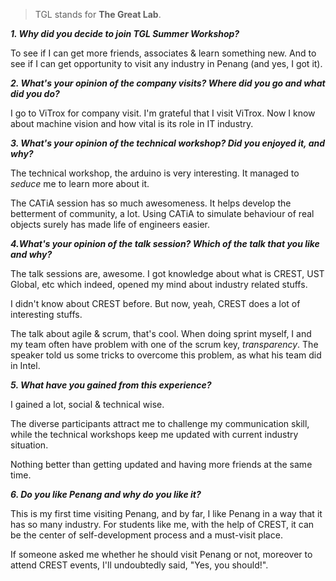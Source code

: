 > TGL stands for **The Great Lab**. 

***1. Why did you decide to join TGL Summer Workshop?***

To see if I can get more friends, associates & learn something new. And to see if I can get opportunity to visit any industry in Penang (and yes, I got it).

***2. What's your opinion of the company visits? Where did you go and what did you do?***

I go to ViTrox for company visit. I'm grateful that I visit ViTrox. Now I know about machine vision and how vital is its role in IT industry.

***3. What's your opinion of the technical workshop? Did you enjoyed it, and why?***

The technical workshop, the arduino is very interesting. It managed to *seduce* me to learn more about it. 

The CATiA session has so much awesomeness. It helps develop the betterment of community, a lot. Using CATiA to simulate behaviour of real objects surely has made life of engineers easier.

***4.What's your opinion of the talk session? Which of the talk that you like and why?***

The talk sessions are, awesome. I got knowledge about what is CREST, UST Global, etc which indeed, opened my mind about industry related stuffs. 

I didn't know about CREST before. But now, yeah, CREST does a lot of interesting stuffs. 

The talk about agile & scrum, that's cool. When doing sprint myself, I and my team often have problem with one of the scrum key, *transparency*. The speaker told us some tricks to overcome this problem, as what his team did in Intel.

***5. What have you gained from this experience?***

I gained a lot, social & technical wise. 

The diverse participants attract me to challenge my communication skill, while the technical workshops keep me updated with current industry situation. 

Nothing better than getting updated and having more friends at the same time. 

***6. Do you like Penang and why do you like it?***

This is my first time visiting Penang, and by far, I like Penang in a way that it has so many industry. For students like me, with the help of CREST, it can be the center of self-development process and a must-visit place.

If someone asked me whether he should visit Penang or not, moreover to attend CREST events, I'll undoubtedly said, "Yes, you should!". 